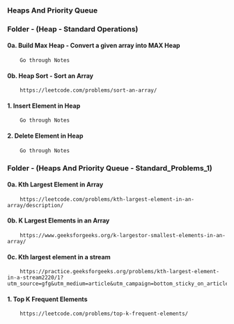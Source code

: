 ### Heaps And Priority Queue


### Folder - (Heap - Standard Operations)
#### 0a. Build Max Heap - Convert a given array into MAX Heap
        Go through Notes
        
#### 0b. Heap Sort - Sort an Array
        https://leetcode.com/problems/sort-an-array/
        
#### 1. Insert Element in Heap
        Go through Notes
        
#### 2. Delete Element in Heap
        Go through Notes


### Folder - (Heaps And Priority Queue - Standard_Problems_1)
#### 0a. Kth Largest Element in Array
        https://leetcode.com/problems/kth-largest-element-in-an-array/description/

#### 0b. K Largest Elements in an Array
        https://www.geeksforgeeks.org/k-largestor-smallest-elements-in-an-array/
        
#### 0c. Kth largest element in a stream
        https://practice.geeksforgeeks.org/problems/kth-largest-element-in-a-stream2220/1?utm_source=gfg&utm_medium=article&utm_campaign=bottom_sticky_on_article

#### 1. Top K Frequent Elements
        https://leetcode.com/problems/top-k-frequent-elements/
